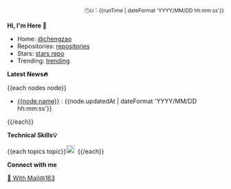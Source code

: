 <div align="right" style="font-size: 12px;">🕛ci：{{runTime | dateFormat 'YYYY/MM/DD hh:mm:ss'}}</div>

**Hi, I'm Here 👋**

- Home: [@chengzao](https://github.com/chengzao)
- Repositories: [repositories](https://github.com/chengzao?tab=repositories)
- Stars: [stars repo](https://github.com/chengzao?tab=stars)
- Trending: [trending](https://github.com/trending)

**Latest News🔥**

{{each nodes node}}

- [{{node.name}}]({{node.url}}) : {{node.updatedAt | dateFormat 'YYYY/MM/DD hh:mm:ss'}}

{{/each}}

**Technical Skills💡**

  {{each topics topic}}<code><img height="20" src="{{topic.url}}/{{topic.name}}/{{topic.name}}.png">&emsp;</code>{{/each}}

**Connect with me**

  <a href="mailto:czhlink@163.com">💌 With Mail@163</a>